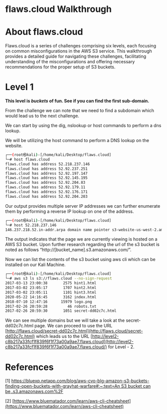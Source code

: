 # flaws.cloud Walkthrough

# About flaws.cloud

Flaws.cloud is a series of challenges comprising six levels, each focusing on common misconfigurations in the AWS S3 service. This walkthrough provides a detailed guide for navigating these challenges, facilitating understanding of the misconfigurations and offering necessary recommendations for the proper setup of S3 buckets.

# Level 1

**This level is *buckets* of fun. See if you can find the first sub-domain.**

From the challenge we can note that we need to find a subdomain which would lead us to the next challenge.

We can start by using the dig, nslookup or host commands to perform a dns lookup.

We will be utilizing the host command to perform a DNS lookup on the website. 

```bash
┌──(root㉿kali)-[/home/kali/Desktop/flaws.cloud]
└─# host flaws.cloud
flaws.cloud has address 52.218.237.146
flaws.cloud has address 52.92.237.251
flaws.cloud has address 52.92.197.147
flaws.cloud has address 52.92.145.195
flaws.cloud has address 52.92.204.83
flaws.cloud has address 52.92.179.11
flaws.cloud has address 52.92.176.171
flaws.cloud has address 52.92.204.203
```

Our output provides multiple server IP addresses we can further enumerate them by performing a reverse IP lookup on one of the address.

```bash
┌──(root㉿kali)-[/home/kali/Desktop/flaws.cloud]
└─# host 52.218.237.146
146.237.218.52.in-addr.arpa domain name pointer s3-website-us-west-2.amazonaws.com.
```

The output indicates that the page we are currently viewing is hosted on a AWS S3 bucket. Upon further research regarding the url of the s3 bucket is noted as follows “http://[bucket_name].s3.amazonaws.com/”.

Now we can list the contents of the s3 bucket using aws cli which can be installed on our Kali Machine.

```bash
┌──(root㉿kali)-[/home/kali/Desktop/flaws.cloud]
└─# aws s3 ls s3://flaws.cloud --no-sign-request
2017-03-13 23:00:38       2575 hint1.html
2017-03-02 23:05:17       1707 hint2.html
2017-03-02 23:05:11       1101 hint3.html
2020-05-22 14:16:45       3162 index.html
2018-07-10 12:47:16      15979 logo.png
2017-02-26 20:59:28         46 robots.txt
2017-02-26 20:59:30       1051 secret-dd02c7c.html
```

We can see multiple domains but we will take a look at the secret-dd02c7c.html page. We can proceed to use the URL [http://flaws.cloud/secret-dd02c7c.html](http://flaws.cloud/secret-dd02c7c.html) which leads us to the URL [http://level2-c8b217a33fcf1f839f6f1f73a00a9ae7.flaws.cloud](http://level2-c8b217a33fcf1f839f6f1f73a00a9ae7.flaws.cloud/) for Level -  2.

# References

[1] [https://bluexp.netapp.com/blog/aws-cvo-blg-amazon-s3-buckets-finding-open-buckets-with-grayhat-warfare#:~:text=An S3 bucket can be,.s3.amazonaws.com%2F](https://bluexp.netapp.com/blog/aws-cvo-blg-amazon-s3-buckets-finding-open-buckets-with-grayhat-warfare#:~:text=An%20S3%20bucket%20can%20be,.s3.amazonaws.com%2F)

[2] [https://www.bluematador.com/learn/aws-cli-cheatsheet](https://www.bluematador.com/learn/aws-cli-cheatsheet)
